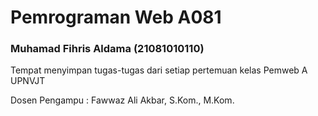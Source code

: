 # Pemrograman Web A081

### Muhamad Fihris Aldama (21081010110)

Tempat menyimpan tugas-tugas dari setiap pertemuan kelas Pemweb A UPNVJT 

Dosen Pengampu : Fawwaz Ali Akbar, S.Kom., M.Kom.
